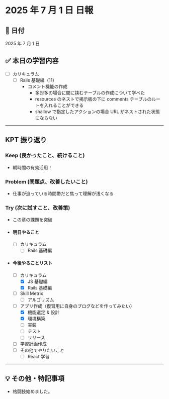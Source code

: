 # 2025 年 7 月 1 日 日報

## 📅 日付

2025 年 7 月 1 日

## ✅ 本日の学習内容

- [ ] カリキュラム
  - [ ] Rails 基礎編（11）
    - コメント機能の作成
      - 多対多の場合に間に挟むテーブルの作成について学べた
      - resources のネストで掲示板の下に comments テーブルのルートを入れることができる
      - shallow で指定したアクションの場合 URL がネストされた状態にならない

---

## KPT 振り返り

### Keep (良かったこと、続けること)

- 朝時間の有効活用！

### Problem (問題点、改善したいこと)

- 仕事が迫っている時間帯だと焦って理解が浅くなる

### Try (次に試すこと、改善策)

- この章の課題を突破

- #### 明日やること

  - [ ] カリキュラム
    - [ ] Rails 基礎編

- #### 今後やることリスト
  - [ ] カリキュラム
    - [x] JS 基礎編
    - [x] Rails 基礎編
  - [ ] Skill Metrix
    - [ ] アルゴリズム
  - [ ] アプリ作成（復習用に自身のブログなどを作ってみたい）
    - [x] 機能選定 & 設計
    - [x] 環境構築
    - [ ] 実装
    - [ ] テスト
    - [ ] リリース
  - [ ] 学習計画作成
  - [ ] その他でやりたいこと
    - [ ] React 学習

---

## 💡 その他・特記事項

- 格闘技始めました。
